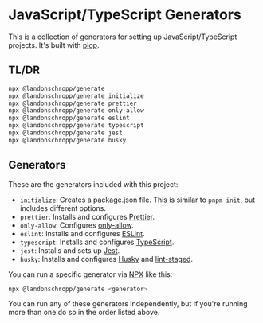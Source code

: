 # JavaScript/TypeScript Generators

This is a collection of generators for setting up JavaScript/TypeScript projects. It's built with
[plop](https://plopjs.com/).

## TL/DR

```bash
npx @landonschropp/generate
npx @landonschropp/generate initialize
npx @landonschropp/generate prettier
npx @landonschropp/generate only-allow
npx @landonschropp/generate eslint
npx @landonschropp/generate typescript
npx @landonschropp/generate jest
npx @landonschropp/generate husky
```

## Generators

These are the generators included with this project:

- `initialize`: Creates a package.json file. This is similar to `pnpm init`, but includes
  different options.
- `prettier`: Installs and configures [Prettier](https://prettier.io/).
- `only-allow`: Configures [only-allow](https://github.com/pnpm/only-allow).
- `eslint`: Installs and configures [ESLint](https://eslint.org/).
- `typescript`: Installs and configures [TypeScript](https://typescriptlang.org/).
- `jest`: Installs and sets up [Jest](https://jestjs.io/).
- `husky`: Installs and configures [Husky](https://typicode.github.io/husky/) and
  [lint-staged](https://www.npmjs.com/package/lint-staged).

You can run a specific generator via [NPX](https://github.com/zkat/npx) like this:

```sh
npx @landonschropp/generate <generator>
```

You can run any of these generators independently, but if you're running more than one do so in the
order listed above.
